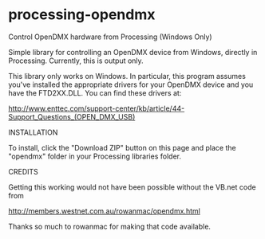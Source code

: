 processing-opendmx
==================

Control OpenDMX hardware from Processing (Windows Only)

Simple library for controlling an OpenDMX device from Windows, directly in Processing. Currently, this is output only.

This library only works on Windows. In particular, this program assumes you've installed the appropriate drivers for your OpenDMX device and you have the FTD2XX.DLL. You can find these drivers at:

http://www.enttec.com/support-center/kb/article/44-Support_Questions_(OPEN_DMX_USB)

INSTALLATION

To install, click the "Download ZIP" button on this page and place the "opendmx" folder in your Processing libraries folder.

CREDITS

Getting this working would not have been possible without the VB.net code from 

http://members.westnet.com.au/rowanmac/opendmx.html

Thanks so much to rowanmac for making that code available.
